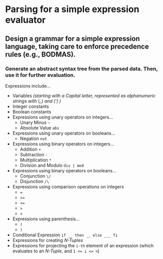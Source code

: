 # Parsing for a simple expression evaluator

## Design a grammar for a simple expression language, taking care to enforce precedence rules (e.g., BODMAS).

### Generate an abstract syntax tree from the parsed data. Then, use it for further evaluation.

Expressions include...
  - Variables _(starting with a Capital letter, represented as alphanumeric strings with_ (\_) _and (') )_
  - Integer constants
  - Boolean constants
  - Expressions using unary operators on integers...
      - Unary Minus `~`
      - Absolute Value `abs`
  - Expressions using unary operators on booleans...
      - Negation `not`
  - Expressions using binary operators on integers...
      - Addition `+`
      - Subtraction `-`
      - Multiplication `*`
      - Division and Modulo `div | mod`
  - Expressions using binary operators on booleans...
      - Conjunction `\/`
      - Disjunction `/\`
  - Expressions using comparison operations on integers
      - `=`
      - `>=`
      - `<=`
      - `>`
      - `<`
  - Expressions using parenthesis...
      - `(`
      - `)`
  - Conditional Expression `if __ then __ else ___ fi`
  - Expressions for creating _N-Tuples_
  - Expressions for projecting the `i-th` element of an expression (which evaluates to an _N-Tuple_, and `1 <= i <= n`)

